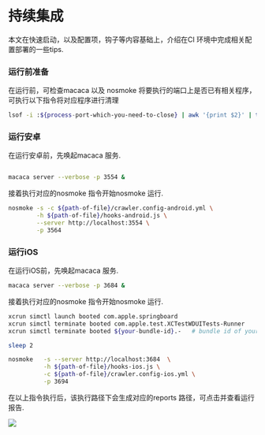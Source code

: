 # 持续集成

本文在快速启动，以及配置项，钩子等内容基础上，介绍在CI 环境中完成相关配置部署的一些tips.

### 运行前准备

在运行前，可检查macaca 以及 nosmoke 将要执行的端口上是否已有相关程序，可执行以下指令将对应程序进行清理

```bash
lsof -i :${process-port-which-you-need-to-close} | awk '{print $2}' | tail -1 | xargs kill -9
```

### 运行安卓

在运行安卓前，先唤起macaca 服务.

```bash

macaca server --verbose -p 3554 &

```

接着执行对应的nosmoke 指令开始nosmoke 运行.

```bash
nosmoke -s -c ${path-of-file}/crawler.config-android.yml \
        -h ${path-of-file}/hooks-android.js \
        --server http://localhost:3554 \
        -p 3564

```

### 运行iOS

在运行iOS前，先唤起macaca 服务.
```bash
macaca server --verbose -p 3684 &
```

接着执行对应的nosmoke 指令开始nosmoke 运行.

```bash
xcrun simctl launch booted com.apple.springboard
xcrun simctl terminate booted com.apple.test.XCTestWDUITests-Runner
xcrun simctl terminate booted ${your-bundle-id}.-   # bundle id of your current app.

sleep 2

nosmoke   -s --server http://localhost:3684  \
          -h ${path-of-file}/hooks-ios.js \
          -c ${path-of-file}/crawler.config-ios.yml \
          -p 3694

```

在以上指令执行后，该执行路径下会生成对应的reports 路径，可点击并查看运行报告.

![](/NoSmoke/assets/generated_output.png)


